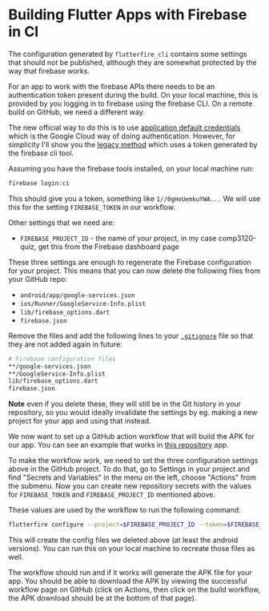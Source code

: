 # Building Flutter Apps with Firebase in CI

The configuration generated by `flutterfire_cli` contains some settings that should not be published, although they are somewhat protected by the way that firebase works.

For an app to work with the firebase APIs there needs to be an authentication token present during the build.  On your local machine, this is  provided by you logging in to firebase using the firebase CLI.  On a remote build on GitHub, we need a different way.

The new official way to do this is to use [application default credentials](https://firebase.google.com/docs/cli#cli-ci-systems-adc) which is the Google Cloud way of doing authentication.  However, for simplicity I'll show you the [legacy method](https://firebase.google.com/docs/cli#cli-ci-systems-firebase-token) which uses a token generated by the firebase cli tool.

Assuming you have the firebase tools installed, on your local machine run:

```bash
firebase login:ci
```

This should give you a token, something like `1//0gHoUemkuYWA...` We will use this for the setting `FIREBASE_TOKEN` in our workflow.

Other settings that we need are:

- `FIREBASE_PROJECT_ID` - the name of your project, in my case comp3120-quiz, get this from the Firebase dashboard page

These three settings are enough to regenerate the Firebase configuration for your project. This means that you can now delete the following files from your GitHub repo:

- `android/app/google-services.json`
- `ios/Runner/GoogleService-Info.plist`
- `lib/firebase_options.dart`
- `firebase.json`

Remove the files and add the following lines to your [`.gitignore`](../.gitignore) file so that they are not added again in future:

```bash
# Firebase configuration files
**/google-services.json
**/GoogleService-Info.plist
lib/firebase_options.dart
firebase.json
```

**Note** even if you delete these, they will still be in the Git history in your repository, so you
would ideally invalidate the settings by eg. making a new project for your app and using that instead.

We now want to set up a GitHub action workflow that will build the APK for our app.  You can see an example that works in [this repository](../.github/workflows/build.yaml) app.

To make the workflow work, we need to set the three configuration settings above in the GitHub project.  To do that, go to Settings in your project and find "Secrets and Variables" in the menu on the left, choose "Actions" from the submenu.   Now you can create new repository secrets with the values for `FIREBASE_TOKEN` and `FIREBASE_PROJECT_ID`  mentioned above.  

These values are used by the workflow to run the following command:

```bash
flutterfire configure --project=$FIREBASE_PROJECT_ID --token=$FIREBASE_TOKEN --platforms=android --yes
```

This will create the config files we deleted above (at least the android versions). You can run this on your local machine to recreate those files as well.

The workflow should run and if it works will generate the APK file for your app.  You should be able to download the APK by viewing the successful workflow page on GitHub (click on Actions, then click on the 
build workflow, the APK download should be at the bottom of that page).

